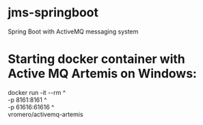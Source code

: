 # jms-springboot

Spring Boot with ActiveMQ messaging system 


# Starting docker container with Active MQ Artemis on Windows:

 docker run -it --rm ^\
-p 8161:8161 ^\
-p 61616:61616 ^\
vromero/activemq-artemis